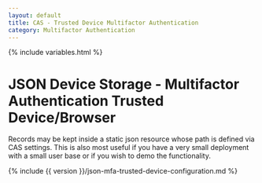 ```yaml
---
layout: default
title: CAS - Trusted Device Multifactor Authentication
category: Multifactor Authentication
---
```


{% include variables.html %}

# JSON Device Storage - Multifactor Authentication Trusted Device/Browser

Records may be kept inside a static json resource whose path is defined via CAS settings.
This is also most useful if you have a very small deployment with a small 
user base or if you wish to demo the functionality.

{% include {{ version }}/json-mfa-trusted-device-configuration.md %}
